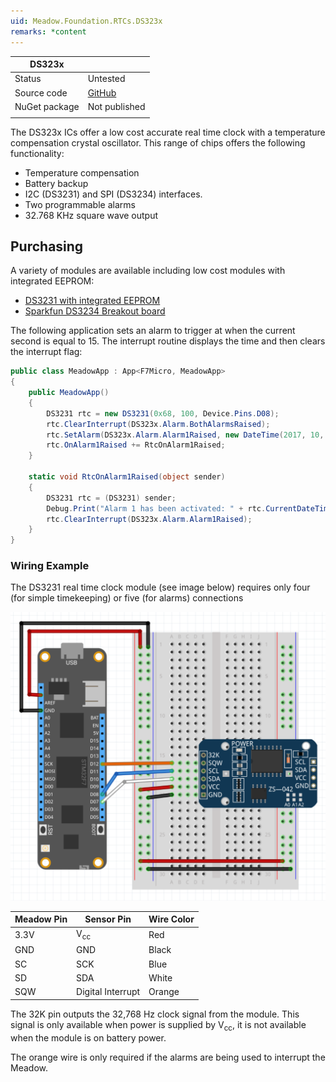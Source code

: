 ```yaml
---
uid: Meadow.Foundation.RTCs.DS323x
remarks: *content
---
```


| DS323x        |             |
|---------------|-------------|
| Status        | Untested   |
| Source code   | [GitHub](https://github.com/WildernessLabs/Meadow.Foundation/tree/master/Source/Meadow.Foundation.Peripherals/RTCs.DS323x) |
| NuGet package | Not published |
| | |

The DS323x ICs offer a low cost accurate real time clock with a temperature compensation crystal oscillator.  This range of chips offers the following functionality:

* Temperature compensation
* Battery backup
* I2C (DS3231) and SPI (DS3234) interfaces.
* Two programmable alarms
* 32.768 KHz square wave output

## Purchasing

A variety of modules are available including low cost modules with integrated EEPROM:

* [DS3231 with integrated EEPROM](https://www.amazon.com/s/ref=nb_sb_noss?url=search-alias%3Daps&field-keywords=ds3231)
* [Sparkfun DS3234 Breakout board](https://www.sparkfun.com/products/10160)

The following application sets an alarm to trigger at when the current second is equal to 15.  The interrupt routine displays the time and then clears the interrupt flag:

```csharp
public class MeadowApp : App<F7Micro, MeadowApp>
{
    public MeadowApp()
    {
        DS3231 rtc = new DS3231(0x68, 100, Device.Pins.D08);
        rtc.ClearInterrupt(DS323x.Alarm.BothAlarmsRaised);
        rtc.SetAlarm(DS323x.Alarm.Alarm1Raised, new DateTime(2017, 10, 29, 9, 43, 15), DS323x.AlarmType.WhenSecondsMatch);
        rtc.OnAlarm1Raised += RtcOnAlarm1Raised;
    }

    static void RtcOnAlarm1Raised(object sender)
    {
        DS3231 rtc = (DS3231) sender;
        Debug.Print("Alarm 1 has been activated: " + rtc.CurrentDateTime.ToString());
        rtc.ClearInterrupt(DS323x.Alarm.Alarm1Raised);
    }
}
```

### Wiring Example

The DS3231 real time clock module (see image below) requires only four (for simple timekeeping) or five (for alarms) connections

![](../../API_Assets/Meadow.Foundation.RTCs.DS323x/DS323x.svg)

| Meadow Pin | Sensor Pin        | Wire Color |
|--------------|-------------------|------------|
| 3.3V         | V<sub>cc</sub>    | Red        |
| GND          | GND               | Black      |
| SC           | SCK               | Blue       |
| SD           | SDA               | White      |
| SQW          | Digital Interrupt | Orange     |

The 32K pin outputs the 32,768 Hz clock signal from the module.  This signal is only available when power is supplied by V<sub>cc</sub>, it is not available when the module is on battery power.

The orange wire is only required if the alarms are being used to interrupt the Meadow.